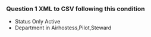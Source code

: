 ### Question 1 XML to CSV following this condition
- Status Only Active 
- Department in Airhostess,Pilot,Steward  